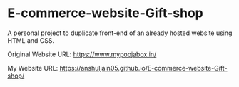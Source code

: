 # E-commerce-website-Gift-shop

A personal project to duplicate front-end of an already hosted website using HTML and CSS.

Original Website URL: https://www.mypoojabox.in/

My Website URL: https://anshuljain05.github.io/E-commerce-website-Gift-shop/
